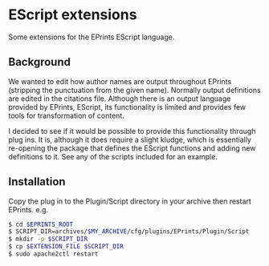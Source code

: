# EScript extensions

Some extensions for the EPrints EScript language.

## Background

We wanted to edit how author names are output throughout EPrints (stripping the
punctuation from the given name). Normally output definitions are edited in
the citations file. Although there is an output language provided by EPrints,
EScript, its functionality is limited and provides few tools for
transformation of content.

I decided to see if it would be possible to provide this functionality through
plug ins. It is, although it does require a slight kludge, which is
essentially re-opening the package that defines the EScript functions and
adding new definitions to it. See any of the scripts included for an example.

## Installation

Copy the plug in to the Plugin/Script directory in your archive then restart
EPrints. e.g.

```bash
$ cd $EPRINTS_ROOT
$ SCRIPT_DIR=archives/$MY_ARCHIVE/cfg/plugins/EPrints/Plugin/Script
$ mkdir -p $SCRIPT_DIR
$ cp $EXTENSION_FILE $SCRIPT_DIR
$ sudo apache2ctl restart
```
